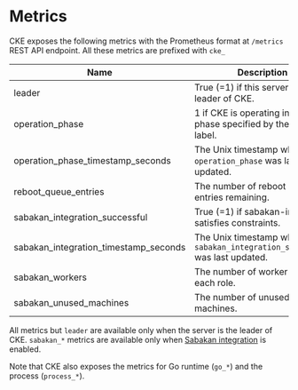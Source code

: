 Metrics
=======

CKE exposes the following metrics with the Prometheus format at `/metrics` REST API endpoint.  All these metrics are prefixed with `cke_`

| Name                                  | Description                                                                | Type  | Labels  |
| ------------------------------------- | -------------------------------------------------------------------------- | ----- | ------- |
| leader                                | True (=1) if this server is the leader of CKE.                             | Gauge |         |
| operation_phase                       | 1 if CKE is operating in the phase specified by the `phase` label.         | Gauge | `phase` |
| operation_phase_timestamp_seconds     | The Unix timestamp when `operation_phase` was last updated.                | Gauge |         |
| reboot_queue_entries                  | The number of reboot queue entries remaining.                              | Gauge |         |
| sabakan_integration_successful        | True (=1) if sabakan-integration satisfies constraints.                    | Gauge |         |
| sabakan_integration_timestamp_seconds | The Unix timestamp when `sabakan_integration_successful` was last updated. | Gauge |         |
| sabakan_workers                       | The number of worker nodes for each role.                                  | Gauge | `role`  |
| sabakan_unused_machines               | The number of unused machines.                                             | Gauge |         |

All metrics but `leader` are available only when the server is the leader of CKE.
`sabakan_*` metrics are available only when [Sabakan integration](sabakan-integration.md) is enabled.

Note that CKE also exposes the metrics for Go runtime (`go_*`) and the process (`process_*`).
